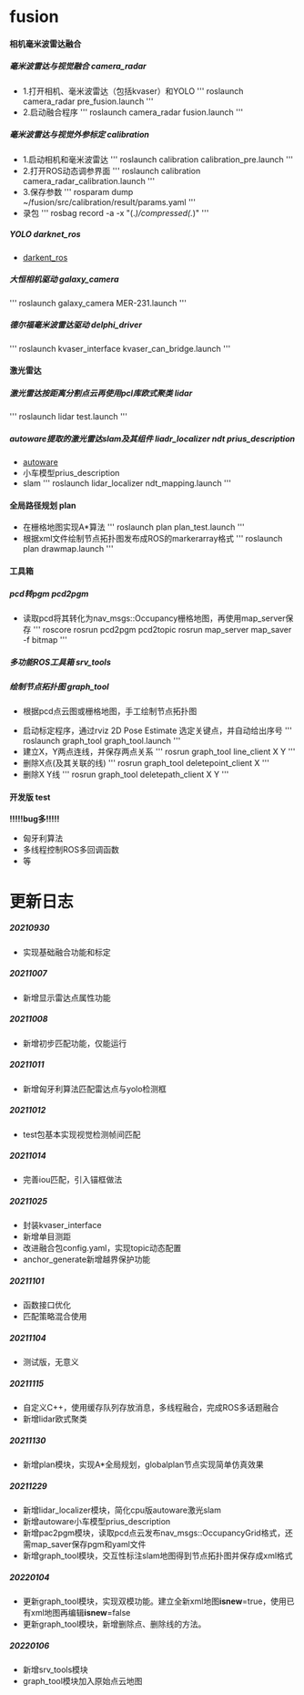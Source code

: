 # fusion

#### 相机毫米波雷达融合

##### 毫米波雷达与视觉融合 camera_radar
* 1.打开相机、毫米波雷达（包括kvaser）和YOLO
'''
roslaunch camera_radar pre_fusion.launch
'''
* 2.启动融合程序
'''
roslaunch camera_radar fusion.launch
'''

##### 毫米波雷达与视觉外参标定 calibration
* 1.启动相机和毫米波雷达
'''
roslaunch calibration calibration_pre.launch
'''
* 2.打开ROS动态调参界面
'''
roslaunch calibration camera_radar_calibration.launch
'''
* 3.保存参数
'''
rosparam dump ~/fusion/src/calibration/result/params.yaml
'''
* 录包
'''
rosbag record -a -x "(.*)/compressed(.*)"
'''

##### YOLO darknet_ros
* [darkent_ros](https://github.com/leggedrobotics/darknet_ros)

##### 大恒相机驱动 galaxy_camera
'''
roslaunch galaxy_camera MER-231.launch
'''

##### 德尔福毫米波雷达驱动 delphi_driver
'''
roslaunch kvaser_interface kvaser_can_bridge.launch
'''

#### 激光雷达

##### 激光雷达按距离分割点云再使用pcl库欧式聚类 lidar
'''
roslaunch lidar test.launch
'''

##### autoware提取的激光雷达slam及其组件 liadr_localizer ndt prius_description
* [autoware](https://github.com/Autoware-AI/autoware.ai)
* 小车模型prius_description
* slam
'''
roslaunch lidar_localizer ndt_mapping.launch
'''

#### 全局路径规划 plan
* 在栅格地图实现A*算法
'''
roslaunch plan plan_test.launch
'''
* 根据xml文件绘制节点拓扑图发布成ROS的markerarray格式
'''
roslaunch plan drawmap.launch
'''

#### 工具箱

##### pcd转pgm pcd2pgm
* 读取pcd将其转化为nav_msgs::Occupancy栅格地图，再使用map_server保存
'''
roscore
rosrun pcd2pgm pcd2topic
rosrun map_server map_saver -f bitmap
'''

##### 多功能ROS工具箱 srv_tools

##### 绘制节点拓扑图 graph_tool
* 根据pcd点云图或栅格地图，手工绘制节点拓扑图
- 启动标定程序，通过rviz 2D Pose Estimate 选定关键点，并自动给出序号
'''
roslaunch graph_tool graph_tool.launch
'''
- 建立X，Y两点连线，并保存两点关系
'''
rosrun graph_tool line_client X Y
'''
- 删除X点(及其关联的线)
'''
rosrun graph_tool deletepoint_client X
'''
- 删除X Y线
'''
rosrun graph_tool deletepath_client X Y
'''

#### 开发版 test
**!!!!!bug多!!!!!**
- 匈牙利算法
- 多线程控制ROS多回调函数
- 等


# 更新日志

##### 20210930
* 实现基础融合功能和标定

##### 20211007
* 新增显示雷达点属性功能

##### 20211008
* 新增初步匹配功能，仅能运行

##### 20211011
* 新增匈牙利算法匹配雷达点与yolo检测框

##### 20211012
* test包基本实现视觉检测帧间匹配

##### 20211014
* 完善iou匹配，引入锚框做法

##### 20211025
* 封装kvaser_interface
* 新增单目测距
* 改进融合包config.yaml，实现topic动态配置
* anchor_generate新增越界保护功能

##### 20211101
* 函数接口优化
* 匹配策略混合使用

##### 20211104
* 测试版，无意义

##### 20211115
* 自定义C++，使用缓存队列存放消息，多线程融合，完成ROS多话题融合
* 新增lidar欧式聚类

##### 20211130
* 新增plan模块，实现A*全局规划，globalplan节点实现简单仿真效果

##### 20211229
* 新增lidar_localizer模块，简化cpu版autoware激光slam
* 新增autoware小车模型prius_description
* 新增pac2pgm模块，读取pcd点云发布nav_msgs::OccupancyGrid格式，还需map_saver保存pgm和yaml文件
* 新增graph_tool模块，交互性标注slam地图得到节点拓扑图并保存成xml格式


##### 20220104
* 更新graph_tool模块，实现双模功能。建立全新xml地图**isnew**=true，使用已有xml地图再编辑**isnew**=false
* 更新graph_tool模块，新增删除点、删除线的方法。

##### 20220106
* 新增srv_tools模块
* graph_tool模块加入原始点云地图
